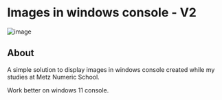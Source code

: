 <h1>Images in windows console - V2</h1>

![image](https://github.com/user-attachments/assets/5fff5128-1f05-4fce-97d3-7e166dafa0a1)

<h2>About</h2>
<p>A simple solution to display images in windows console created while my studies at Metz Numeric School.</p>
<p>Work better on windows 11 console.</p> 
